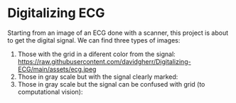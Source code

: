 # Digitalizing ECG
Starting from an image of an ECG done with a scanner, this project is about to get the digital signal.
We can find three types of images:
1. Those with the grid in a diferent color from the signal:
   https://raw.githubusercontent.com/davidgherr/Digitalizing-ECG/main/assets/ecg.jpeg
3. Those in gray scale but with the signal clearly marked:
4. Those in gray scale but the signal can be confused with grid (to computational vision):
